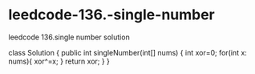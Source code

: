 # leedcode-136.-single-number
leedcode 136.single number solution

class Solution {
    public int singleNumber(int[] nums) {
        int xor=0;
        for(int x: nums){
            xor^=x;
        }
        return xor;
    }
}
